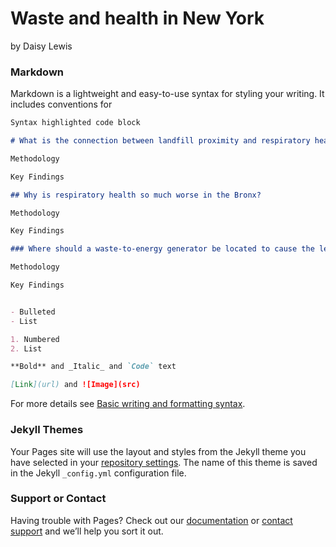 # Waste and health in New York

by Daisy Lewis

### Markdown

Markdown is a lightweight and easy-to-use syntax for styling your writing. It includes conventions for

```markdown
Syntax highlighted code block

# What is the connection between landfill proximity and respiratory health in New York?

Methodology

Key Findings

## Why is respiratory health so much worse in the Bronx?

Methodology

Key Findings

### Where should a waste-to-energy generator be located to cause the least amount of harm?

Methodology

Key Findings


- Bulleted
- List

1. Numbered
2. List

**Bold** and _Italic_ and `Code` text

[Link](url) and ![Image](src)
```

For more details see [Basic writing and formatting syntax](https://docs.github.com/en/github/writing-on-github/getting-started-with-writing-and-formatting-on-github/basic-writing-and-formatting-syntax).

### Jekyll Themes

Your Pages site will use the layout and styles from the Jekyll theme you have selected in your [repository settings](https://github.com/daisybellelewis/CP255Project-Proposal/settings/pages). The name of this theme is saved in the Jekyll `_config.yml` configuration file.

### Support or Contact

Having trouble with Pages? Check out our [documentation](https://docs.github.com/categories/github-pages-basics/) or [contact support](https://support.github.com/contact) and we’ll help you sort it out.
